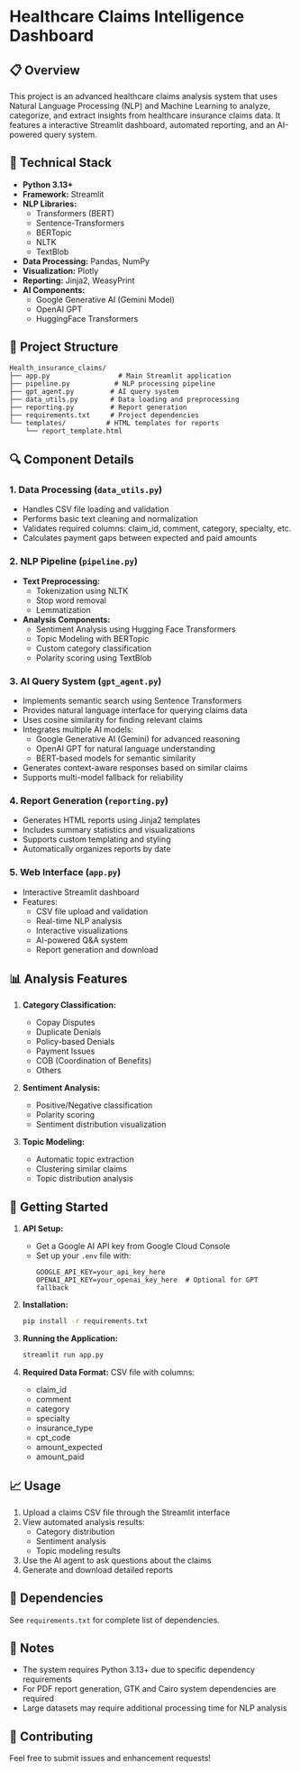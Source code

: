# Healthcare Claims Intelligence Dashboard

## 📋 Overview
This project is an advanced healthcare claims analysis system that uses Natural Language Processing (NLP) and Machine Learning to analyze, categorize, and extract insights from healthcare insurance claims data. It features a interactive Streamlit dashboard, automated reporting, and an AI-powered query system.

## 🔧 Technical Stack
- **Python 3.13+**
- **Framework:** Streamlit
- **NLP Libraries:** 
  - Transformers (BERT)
  - Sentence-Transformers
  - BERTopic
  - NLTK
  - TextBlob
- **Data Processing:** Pandas, NumPy
- **Visualization:** Plotly
- **Reporting:** Jinja2, WeasyPrint
- **AI Components:**
  - Google Generative AI (Gemini Model)
  - OpenAI GPT
  - HuggingFace Transformers

## 📁 Project Structure
```
Health_insurance_claims/
├── app.py                 # Main Streamlit application
├── pipeline.py           # NLP processing pipeline
├── gpt_agent.py         # AI query system
├── data_utils.py        # Data loading and preprocessing
├── reporting.py         # Report generation
├── requirements.txt     # Project dependencies
└── templates/          # HTML templates for reports
    └── report_template.html
```

## 🔍 Component Details

### 1. Data Processing (`data_utils.py`)
- Handles CSV file loading and validation
- Performs basic text cleaning and normalization
- Validates required columns: claim_id, comment, category, specialty, etc.
- Calculates payment gaps between expected and paid amounts

### 2. NLP Pipeline (`pipeline.py`)
- **Text Preprocessing:**
  - Tokenization using NLTK
  - Stop word removal
  - Lemmatization
- **Analysis Components:**
  - Sentiment Analysis using Hugging Face Transformers
  - Topic Modeling with BERTopic
  - Custom category classification
  - Polarity scoring using TextBlob

### 3. AI Query System (`gpt_agent.py`)
- Implements semantic search using Sentence Transformers
- Provides natural language interface for querying claims data
- Uses cosine similarity for finding relevant claims
- Integrates multiple AI models:
  - Google Generative AI (Gemini) for advanced reasoning
  - OpenAI GPT for natural language understanding
  - BERT-based models for semantic similarity
- Generates context-aware responses based on similar claims
- Supports multi-model fallback for reliability

### 4. Report Generation (`reporting.py`)
- Generates HTML reports using Jinja2 templates
- Includes summary statistics and visualizations
- Supports custom templating and styling
- Automatically organizes reports by date

### 5. Web Interface (`app.py`)
- Interactive Streamlit dashboard
- Features:
  - CSV file upload and validation
  - Real-time NLP analysis
  - Interactive visualizations
  - AI-powered Q&A system
  - Report generation and download

## 📊 Analysis Features
1. **Category Classification:**
   - Copay Disputes
   - Duplicate Denials
   - Policy-based Denials
   - Payment Issues
   - COB (Coordination of Benefits)
   - Others

2. **Sentiment Analysis:**
   - Positive/Negative classification
   - Polarity scoring
   - Sentiment distribution visualization

3. **Topic Modeling:**
   - Automatic topic extraction
   - Clustering similar claims
   - Topic distribution analysis

## 🚀 Getting Started

1. **API Setup:**
   - Get a Google AI API key from Google Cloud Console
   - Set up your `.env` file with:
     ```
     GOOGLE_API_KEY=your_api_key_here
     OPENAI_API_KEY=your_openai_key_here  # Optional for GPT fallback
     ```

2. **Installation:**
   ```bash
   pip install -r requirements.txt
   ```

2. **Running the Application:**
   ```bash
   streamlit run app.py
   ```

3. **Required Data Format:**
   CSV file with columns:
   - claim_id
   - comment
   - category
   - specialty
   - insurance_type
   - cpt_code
   - amount_expected
   - amount_paid

## 📈 Usage
1. Upload a claims CSV file through the Streamlit interface
2. View automated analysis results:
   - Category distribution
   - Sentiment analysis
   - Topic modeling results
3. Use the AI agent to ask questions about the claims
4. Generate and download detailed reports

## 🔐 Dependencies
See `requirements.txt` for complete list of dependencies.

## 📝 Notes
- The system requires Python 3.13+ due to specific dependency requirements
- For PDF report generation, GTK and Cairo system dependencies are required
- Large datasets may require additional processing time for NLP analysis

## 🤝 Contributing
Feel free to submit issues and enhancement requests!
